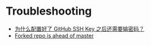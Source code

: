 # Troubleshooting

- [为什么配置好了 GitHub SSH Key 之后还需要输密码？](/programming/git/troubleshooting/password-need-github-ssh-key.md)
- [Forked repo is ahead of master](/programming/git/troubleshooting/forked-repo-is-ahead-of-master.md)
